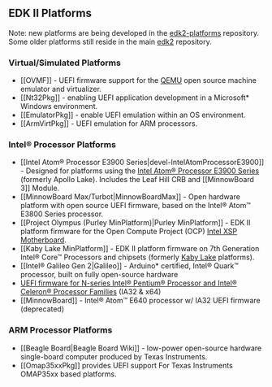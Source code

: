 ## EDK II Platforms

Note: new platforms are being developed in the [edk2-platforms](https://github.com/tianocore/edk2-platforms) repository. Some older platforms still reside in the main [edk2](https://github.com/tianocore/edk2) repository.

### Virtual/Simulated Platforms

* [[OVMF]] - UEFI firmware support for the [QEMU](https://www.qemu.org/) open source machine emulator and virtualizer.
* [[Nt32Pkg]] - enabling UEFI application development in a Microsoft* Windows environment.
* [[EmulatorPkg]] - enable UEFI emulation within an OS environment.
* [[ArmVirtPkg]] - UEFI emulation for ARM processors.

### Intel® Processor Platforms

* [[Intel Atom® Processor E3900 Series|devel-IntelAtomProcessorE3900]] - Designed for platforms using the [Intel Atom® Processor E3900 Series](https://www.intel.com/content/www/us/en/embedded/products/apollo-lake/overview.html) (formerly Apollo Lake). Includes the Leaf Hill CRB and [[MinnowBoard 3]] Module.
* [[MinnowBoard Max/Turbot|MinnowBoardMax]] - Open hardware platform with open source UEFI firmware, based on the Intel® Atom™ E3800 Series processor.
* [[Project Olympus (Purley MinPlatform)|Purley MinPlatform]] - EDK II platform firmware for the Open Compute Project (OCP) [Intel XSP Motherboard](http://www.opencompute.org/wiki/Server/ProjectOlympus#Project_Olympus_Server_Motherboards).
* [[Kaby Lake MinPlatform]] - EDK II platform firmware on 7th Generation Intel® Core™ Processors and chipsets (formerly [Kaby Lake](https://ark.intel.com/products/codename/82879/Kaby-Lake) platforms).
* [[Intel® Galileo Gen 2|Galileo]] - Arduino* certified,  Intel® Quark™ processor, built on fully open-source hardware 
* [UEFI firmware for N-series Intel® Pentium® Processor and Intel® Celeron® Processor Families](https://firmware.intel.com/projects/braswell-uefi) (IA32 & x64)
* [[MinnowBoard]] - Intel® Atom™ E640 processor w/ IA32 UEFI firmware (deprecated)

### ARM Processor Platforms

* [[Beagle Board|Beagle Board Wiki]] -  low-power open-source hardware single-board computer produced by Texas Instruments.
* [[Omap35xxPkg]] provides UEFI support For Texas Instruments OMAP35xx based platforms.
